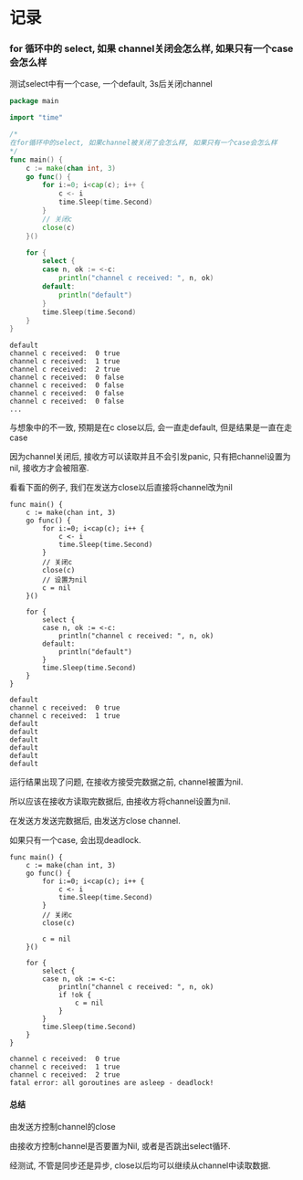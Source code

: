 # 记录

### for 循环中的 select, 如果 channel关闭会怎么样, 如果只有一个case会怎么样

测试select中有一个case, 一个default, 3s后关闭channel

```go
package main

import "time"

/*
在for循环中的select, 如果channel被关闭了会怎么样, 如果只有一个case会怎么样
*/
func main() {
	c := make(chan int, 3)
	go func() {
		for i:=0; i<cap(c); i++ {
			c <- i
			time.Sleep(time.Second)
		}
		// 关闭c
		close(c)
	}()

	for {
		select {
		case n, ok := <-c:
			println("channel c received: ", n, ok)
		default:
			println("default")
		}
		time.Sleep(time.Second)
	}
}
```

```text
default
channel c received:  0 true
channel c received:  1 true
channel c received:  2 true
channel c received:  0 false
channel c received:  0 false
channel c received:  0 false
channel c received:  0 false
...
```

与想象中的不一致, 预期是在c close以后, 会一直走default, 但是结果是一直在走case

因为channel关闭后, 接收方可以读取并且不会引发panic, 只有把channel设置为nil, 接收方才会被阻塞. 

看看下面的例子, 我们在发送方close以后直接将channel改为nil

```gotemplate
func main() {
	c := make(chan int, 3)
	go func() {
		for i:=0; i<cap(c); i++ {
			c <- i
			time.Sleep(time.Second)
		}
		// 关闭c
		close(c)
        // 设置为nil
		c = nil
	}()

	for {
		select {
		case n, ok := <-c:
			println("channel c received: ", n, ok)
		default:
			println("default")
		}
		time.Sleep(time.Second)
	}
}
```

```text
default
channel c received:  0 true
channel c received:  1 true
default
default
default
default
default
default
```

运行结果出现了问题, 在接收方接受完数据之前, channel被置为nil. 

所以应该在接收方读取完数据后, 由接收方将channel设置为nil.

在发送方发送完数据后, 由发送方close channel.

如果只有一个case, 会出现deadlock. 

```gotemplate
func main() {
	c := make(chan int, 3)
	go func() {
		for i:=0; i<cap(c); i++ {
			c <- i
			time.Sleep(time.Second)
		}
		// 关闭c
		close(c)

		c = nil
	}()

	for {
		select {
		case n, ok := <-c:
			println("channel c received: ", n, ok)
			if !ok {
				c = nil
			}
		}
		time.Sleep(time.Second)
	}
}
```

```text
channel c received:  0 true
channel c received:  1 true
channel c received:  2 true
fatal error: all goroutines are asleep - deadlock!
```

#### 总结

由发送方控制channel的close

由接收方控制channel是否要置为Nil, 或者是否跳出select循环.

经测试, 不管是同步还是异步, close以后均可以继续从channel中读取数据. 